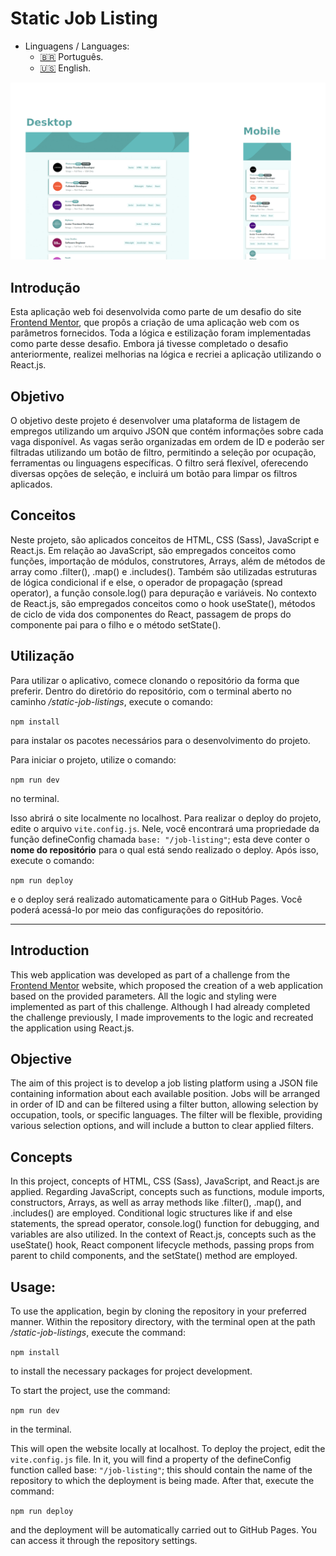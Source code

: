 # Static Job Listing

- Linguagens / Languages:
  - [:brazil:](#introdução) Português.
  - [:us:](#introduction) English.

![image](/assets/images/mobile-desktop-image.png)

## Introdução

Esta aplicação web foi desenvolvida como parte de um desafio do site [Frontend Mentor](https://www.frontendmentor.io/), que propôs a criação de uma aplicação web com os parâmetros fornecidos. Toda a lógica e estilização foram implementadas como parte desse desafio. Embora já tivesse completado o desafio anteriormente, realizei melhorias na lógica e recriei a aplicação utilizando o React.js.

## Objetivo

O objetivo deste projeto é desenvolver uma plataforma de listagem de empregos utilizando um arquivo JSON que contém informações sobre cada vaga disponível. As vagas serão organizadas em ordem de ID e poderão ser filtradas utilizando um botão de filtro, permitindo a seleção por ocupação, ferramentas ou linguagens específicas. O filtro será flexível, oferecendo diversas opções de seleção, e incluirá um botão para limpar os filtros aplicados.


## Conceitos

Neste projeto, são aplicados conceitos de HTML, CSS (Sass), JavaScript e React.js. Em relação ao JavaScript, são empregados conceitos como funções, importação de módulos, construtores, Arrays, além de métodos de array como .filter(), .map() e .includes(). Também são utilizadas estruturas de lógica condicional if e else, o operador de propagação (spread operator), a função console.log() para depuração e variáveis. No contexto de React.js, são empregados conceitos como o hook useState(), métodos de ciclo de vida dos componentes do React, passagem de props do componente pai para o filho e o método setState().

## Utilização

Para utilizar o aplicativo, comece clonando o repositório da forma que preferir. Dentro do diretório do repositório, com o terminal aberto no caminho */static-job-listings*, execute o comando:

```npm install```

para instalar os pacotes necessários para o desenvolvimento do projeto. 

Para iniciar o projeto, utilize o comando:

```npm run dev```

no terminal. 

Isso abrirá o site localmente no localhost. Para realizar o deploy do projeto, edite o arquivo ```vite.config.js```. Nele, você encontrará uma propriedade da função defineConfig chamada ```base: "/job-listing"```; esta deve conter o **nome do repositório** para o qual está sendo realizado o deploy. Após isso, execute o comando:

```npm run deploy```

e o deploy será realizado automaticamente para o GitHub Pages. Você poderá acessá-lo por meio das configurações do repositório.

---

## Introduction

This web application was developed as part of a challenge from the [Frontend Mentor](https://www.frontendmentor.io/) website, which proposed the creation of a web application based on the provided parameters. All the logic and styling were implemented as part of this challenge. Although I had already completed the challenge previously, I made improvements to the logic and recreated the application using React.js.

## Objective

The aim of this project is to develop a job listing platform using a JSON file containing information about each available position. Jobs will be arranged in order of ID and can be filtered using a filter button, allowing selection by occupation, tools, or specific languages. The filter will be flexible, providing various selection options, and will include a button to clear applied filters.

## Concepts

In this project, concepts of HTML, CSS (Sass), JavaScript, and React.js are applied. Regarding JavaScript, concepts such as functions, module imports, constructors, Arrays, as well as array methods like .filter(), .map(), and .includes() are employed. Conditional logic structures like if and else statements, the spread operator, console.log() function for debugging, and variables are also utilized. In the context of React.js, concepts such as the useState() hook, React component lifecycle methods, passing props from parent to child components, and the setState() method are employed.

## Usage: 

To use the application, begin by cloning the repository in your preferred manner. Within the repository directory, with the terminal open at the path */static-job-listings*, execute the command:

```npm install```

to install the necessary packages for project development.

To start the project, use the command: 

```npm run dev```

in the terminal. 

This will open the website locally at localhost. To deploy the project, edit the ```vite.config.js``` file. In it, you will find a property of the defineConfig function called base: ```"/job-listing"```; this should contain the name of the repository to which the deployment is being made. After that, execute the command:

```npm run deploy```

and the deployment will be automatically carried out to GitHub Pages. You can access it through the repository settings.
